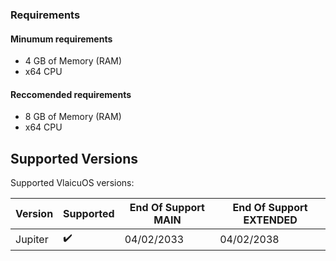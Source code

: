 ### Requirements
#### Minumum requirements
- 4 GB of Memory (RAM)
- x64 CPU
#### Reccomended requirements
- 8 GB of Memory (RAM)
- x64 CPU 

## Supported Versions

Supported VlaicuOS versions:

| Version          | Supported          | End Of Support MAIN                   | End Of Support  EXTENDED                      |
| ---------------- | ------------------ | ------------------------------------  | ------------------------------------          |
| Jupiter          | ✔️                 | 04/02/2033                           | 04/02/2038                                     |
